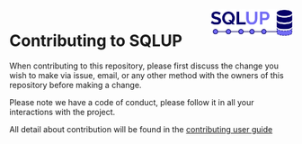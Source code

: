<img align="right" height="50" src="https://raw.githubusercontent.com/startxfr/sqlup/dev/docs/assets/logo.svg?sanitize=true">

# Contributing to SQLUP

When contributing to this repository, please first discuss the change you wish to make via issue,
email, or any other method with the owners of this repository before making a change. 

Please note we have a code of conduct, please follow it in all your interactions with the project.

All detail about contribution will be found in the [contributing user guide](docs/guides/5.Contribute.md)
